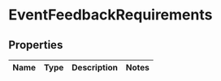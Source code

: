 
# EventFeedbackRequirements

## Properties
Name | Type | Description | Notes
------------ | ------------- | ------------- | -------------



